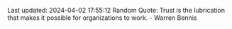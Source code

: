 Last updated: 2024-04-02 17:55:12
Random Quote: Trust is the lubrication that makes it possible for organizations to work. - Warren Bennis